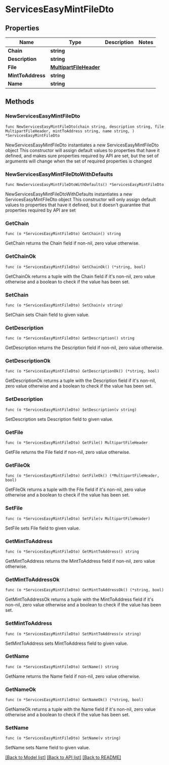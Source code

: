 # ServicesEasyMintFileDto

## Properties

Name | Type | Description | Notes
------------ | ------------- | ------------- | -------------
**Chain** | **string** |  | 
**Description** | **string** |  | 
**File** | [**MultipartFileHeader**](MultipartFileHeader.md) |  | 
**MintToAddress** | **string** |  | 
**Name** | **string** |  | 

## Methods

### NewServicesEasyMintFileDto

`func NewServicesEasyMintFileDto(chain string, description string, file MultipartFileHeader, mintToAddress string, name string, ) *ServicesEasyMintFileDto`

NewServicesEasyMintFileDto instantiates a new ServicesEasyMintFileDto object
This constructor will assign default values to properties that have it defined,
and makes sure properties required by API are set, but the set of arguments
will change when the set of required properties is changed

### NewServicesEasyMintFileDtoWithDefaults

`func NewServicesEasyMintFileDtoWithDefaults() *ServicesEasyMintFileDto`

NewServicesEasyMintFileDtoWithDefaults instantiates a new ServicesEasyMintFileDto object
This constructor will only assign default values to properties that have it defined,
but it doesn't guarantee that properties required by API are set

### GetChain

`func (o *ServicesEasyMintFileDto) GetChain() string`

GetChain returns the Chain field if non-nil, zero value otherwise.

### GetChainOk

`func (o *ServicesEasyMintFileDto) GetChainOk() (*string, bool)`

GetChainOk returns a tuple with the Chain field if it's non-nil, zero value otherwise
and a boolean to check if the value has been set.

### SetChain

`func (o *ServicesEasyMintFileDto) SetChain(v string)`

SetChain sets Chain field to given value.


### GetDescription

`func (o *ServicesEasyMintFileDto) GetDescription() string`

GetDescription returns the Description field if non-nil, zero value otherwise.

### GetDescriptionOk

`func (o *ServicesEasyMintFileDto) GetDescriptionOk() (*string, bool)`

GetDescriptionOk returns a tuple with the Description field if it's non-nil, zero value otherwise
and a boolean to check if the value has been set.

### SetDescription

`func (o *ServicesEasyMintFileDto) SetDescription(v string)`

SetDescription sets Description field to given value.


### GetFile

`func (o *ServicesEasyMintFileDto) GetFile() MultipartFileHeader`

GetFile returns the File field if non-nil, zero value otherwise.

### GetFileOk

`func (o *ServicesEasyMintFileDto) GetFileOk() (*MultipartFileHeader, bool)`

GetFileOk returns a tuple with the File field if it's non-nil, zero value otherwise
and a boolean to check if the value has been set.

### SetFile

`func (o *ServicesEasyMintFileDto) SetFile(v MultipartFileHeader)`

SetFile sets File field to given value.


### GetMintToAddress

`func (o *ServicesEasyMintFileDto) GetMintToAddress() string`

GetMintToAddress returns the MintToAddress field if non-nil, zero value otherwise.

### GetMintToAddressOk

`func (o *ServicesEasyMintFileDto) GetMintToAddressOk() (*string, bool)`

GetMintToAddressOk returns a tuple with the MintToAddress field if it's non-nil, zero value otherwise
and a boolean to check if the value has been set.

### SetMintToAddress

`func (o *ServicesEasyMintFileDto) SetMintToAddress(v string)`

SetMintToAddress sets MintToAddress field to given value.


### GetName

`func (o *ServicesEasyMintFileDto) GetName() string`

GetName returns the Name field if non-nil, zero value otherwise.

### GetNameOk

`func (o *ServicesEasyMintFileDto) GetNameOk() (*string, bool)`

GetNameOk returns a tuple with the Name field if it's non-nil, zero value otherwise
and a boolean to check if the value has been set.

### SetName

`func (o *ServicesEasyMintFileDto) SetName(v string)`

SetName sets Name field to given value.



[[Back to Model list]](../README.md#documentation-for-models) [[Back to API list]](../README.md#documentation-for-api-endpoints) [[Back to README]](../README.md)


